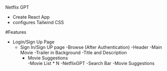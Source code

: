 Netflix GPT

- Create React App
- configures Tailwind CSS



#Features
  - Login/Sign Up Page
    - Sign In/Sign UP page
  -Browse (After Authentication)
    -Header
    -Main Movie
      -Trailer in Background
      -Title and Description
      - Movie Suggestions  
        -Movie List * N
  -NetflixGPT
     -Search Bar
     -Movie Suggestions
